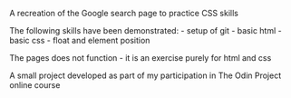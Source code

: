 A recreation of the Google search page to practice CSS skills


The following skills have been demonstrated:
    - setup of git 
    - basic html 
    - basic css
        - float and element position 


The pages does not function - it is an exercise purely for html and css

A small project developed as part of my participation in The Odin Project online course 
    